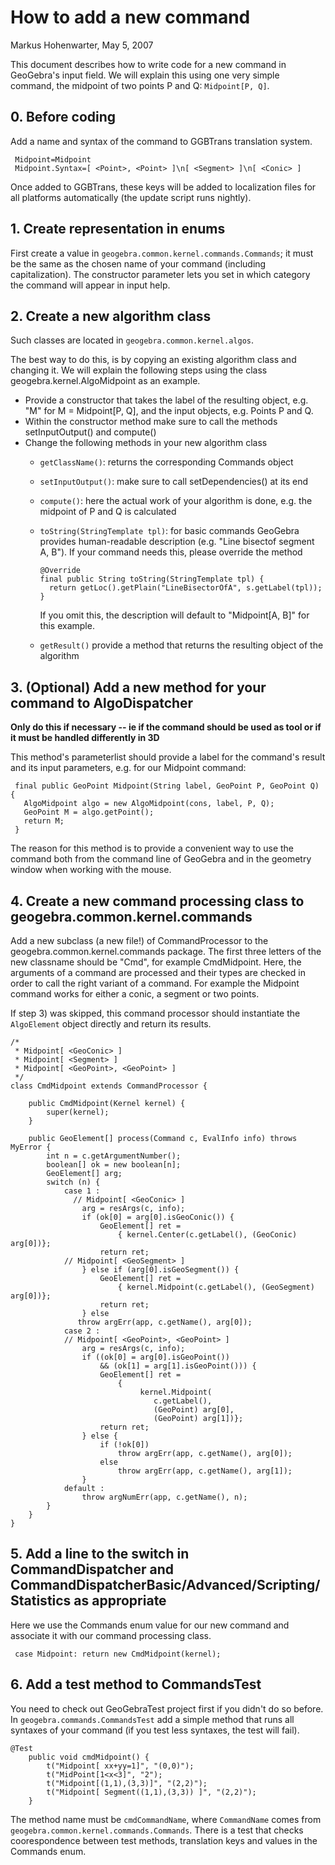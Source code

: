 # How to add a new command
Markus Hohenwarter, May 5, 2007


This document describes how to write code for a new command in
GeoGebra's input field. We will explain this using one very simple
command, the midpoint of two points P and Q: `Midpoint[P, Q]`.

## 0. Before coding
Add a name and syntax of the command to GGBTrans translation system.

```
 Midpoint=Midpoint
 Midpoint.Syntax=[ <Point>, <Point> ]\n[ <Segment> ]\n[ <Conic> ]
```

Once added to GGBTrans, these keys will be added to localization files for all platforms automatically (the update script runs nightly).

## 1. Create representation in enums
First create a value in `geogebra.common.kernel.commands.Commands`; it must be the same as the chosen name of your command (including capitalization). The constructor parameter lets you set in which category the command will appear in input help.

## 2. Create a new algorithm class
Such classes are located in `geogebra.common.kernel.algos`.

The best way to do this, is by copying an existing algorithm
class and changing it. We will explain the following steps
using the class geogebra.kernel.AlgoMidpoint as an example.
 * Provide a constructor that takes the label of the resulting object, e.g. "M" for M = Midpoint[P, Q], and the input objects,  e.g. Points P and Q.
 * Within the constructor method make sure to call the methods  setInputOutput() and compute()
 * Change the following methods in your new algorithm class
   * `getClassName()`: returns the corresponding Commands object
   * `setInputOutput()`: make sure to call setDependencies() at its end
   * `compute()`: here the actual work of your algorithm is done, e.g. the midpoint of P and Q is calculated
   * `toString(StringTemplate tpl)`: for basic commands GeoGebra provides human-readable description (e.g. "Line bisectof segment A, B"). If your command needs this, please override the method

      ```
	  @Override
	  final public String toString(StringTemplate tpl) {
        return getLoc().getPlain("LineBisectorOfA", s.getLabel(tpl));
	  }
      ```

     If you omit this, the description will default to "Midpoint[A, B]" for this example.

   * `getResult()` provide a method that returns the resulting object of the algorithm

## 3. (Optional) Add a new method for your command to AlgoDispatcher
__Only do this if necessary -- ie if the command should be used as tool or if it must be handled differently in 3D__

This method's parameterlist should provide a label for the command's
result and its input parameters, e.g. for our Midpoint command:
```
 final public GeoPoint Midpoint(String label, GeoPoint P, GeoPoint Q) {
   AlgoMidpoint algo = new AlgoMidpoint(cons, label, P, Q);
   GeoPoint M = algo.getPoint();
   return M;
 }
```
The reason for this method is to provide a convenient way to
use the command both from the command line of GeoGebra and
in the geometry window when working with the mouse.

## 4. Create a new command processing class to geogebra.common.kernel.commands

Add a new subclass (a new file!) of CommandProcessor to the geogebra.common.kernel.commands
package. The first three letters of the new classname should be "Cmd", for example CmdMidpoint.
Here, the arguments of a command are processed and their types
are checked in order to call the right variant of a command.
For example the Midpoint command works for either a conic, a segment
or two points.

If step 3) was skipped, this command processor should instantiate the `AlgoElement` object directly and return its results.

```
/*
 * Midpoint[ <GeoConic> ]
 * Midpoint[ <Segment> ]
 * Midpoint[ <GeoPoint>, <GeoPoint> ]
 */
class CmdMidpoint extends CommandProcessor {
   
    public CmdMidpoint(Kernel kernel) {
        super(kernel);
    }
   
    public GeoElement[] process(Command c, EvalInfo info) throws MyError {
        int n = c.getArgumentNumber();
        boolean[] ok = new boolean[n];
        GeoElement[] arg;
        switch (n) {
            case 1 :
              // Midpoint[ <GeoConic> ]
                arg = resArgs(c, info);
                if (ok[0] = arg[0].isGeoConic()) {
                    GeoElement[] ret =
                        { kernel.Center(c.getLabel(), (GeoConic) arg[0])};
                    return ret;
            // Midpoint[ <GeoSegment> ]
                } else if (arg[0].isGeoSegment()) {
                    GeoElement[] ret =
                        { kernel.Midpoint(c.getLabel(), (GeoSegment) arg[0])};
                    return ret;
                } else
               throw argErr(app, c.getName(), arg[0]);
            case 2 :
            // Midpoint[ <GeoPoint>, <GeoPoint> ]
                arg = resArgs(c, info);
                if ((ok[0] = arg[0].isGeoPoint())
                    && (ok[1] = arg[1].isGeoPoint())) {
                    GeoElement[] ret =
                        {
                             kernel.Midpoint(
                                c.getLabel(),
                                (GeoPoint) arg[0],
                                (GeoPoint) arg[1])};
                    return ret;
                } else {
                    if (!ok[0])
                        throw argErr(app, c.getName(), arg[0]);
                    else
                        throw argErr(app, c.getName(), arg[1]);
                }
            default :
                throw argNumErr(app, c.getName(), n);
        }
    }   
}
```

## 5. Add a line to the switch in CommandDispatcher and CommandDispatcherBasic/Advanced/Scripting/Statistics as appropriate

Here we use the Commands enum value for our new command
and associate it with our command processing class.
```
 case Midpoint: return new CmdMidpoint(kernel);
```
## 6. Add a test method to CommandsTest 

You need to check out GeoGebraTest project first if you didn't do so before. In `geogebra.commands.CommandsTest` add a simple method that runs all syntaxes of your command (if you test less syntaxes, the test will fail).

```
@Test
	public void cmdMidpoint() {
		t("Midpoint[ xx+yy=1]", "(0,0)");
		t("MidPoint[1<x<3]", "2");
		t("Midpoint[(1,1),(3,3)]", "(2,2)");
		t("Midpoint[ Segment((1,1),(3,3)) ]", "(2,2)");
	}
```
The method name must be `cmdCommandName`, where `CommandName` comes from `geogebra.common.kernel.commands.Commands`. There is a test that checks coorespondence between test methods, translation keys and values in the Commands enum.